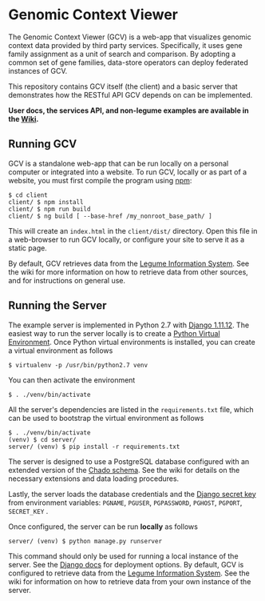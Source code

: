 # Genomic Context Viewer
The Genomic Context Viewer (GCV) is a web-app that visualizes genomic context data provided by third party services.
Specifically, it uses gene family assignment as a unit of search and comparison.
By adopting a common set of gene families, data-store operators can deploy federated instances of GCV.

This repository contains GCV itself (the client) and a basic server that demonstrates how the RESTful API GCV depends on can be implemented. 

**User docs, the services API, and non-legume examples are available in the [Wiki](https://github.com/legumeinfo/lis_context_viewer/wiki).**

## Running GCV
GCV is a standalone web-app that can be run locally on a personal computer or integrated into a website.
To run GCV, locally or as part of a website, you must first compile the program using [npm](https://www.npmjs.com/):

    $ cd client
    client/ $ npm install
    client/ $ npm run build
    client/ $ ng build [ --base-href /my_nonroot_base_path/ ]
    
This will create an `index.html` in the `client/dist/` directory.
Open this file in a web-browser to run GCV locally, or configure your site to serve it as a static page.

By default, GCV retrieves data from the [Legume Information System](http://legumeinfo.org/home).
See the wiki for more information on how to retrieve data from other sources, and for instructions on general use.

## Running the Server
The example server is implemented in Python 2.7 with [Django 1.11.12](https://www.djangoproject.com/).
The easiest way to run the server locally is to create a [Python Virtual Environment](http://docs.python-guide.org/en/latest/dev/virtualenvs/).
Once Python virtual environments is installed, you can create a virtual environment as follows

    $ virtualenv -p /usr/bin/python2.7 venv

You can then activate the environment

    $ . ./venv/bin/activate

All the server's dependencies are listed in the `requirements.txt` file, which can be used to bootstrap the virtual environment as follows

    $ . ./venv/bin/activate
    (venv) $ cd server/
    server/ (venv) $ pip install -r requirements.txt

The server is designed to use a PostgreSQL database configured with an extended version of the [Chado schema](http://gmod.org/wiki/Chado_-_Getting_Started).
See the wiki for details on the necessary extensions and data loading procedures.

Lastly, the server loads the database credentials and the [Django secret key](https://docs.djangoproject.com/en/1.9/ref/settings/#std:setting-SECRET_KEY) from environment variables: `PGNAME`, `PGUSER`, `PGPASSWORD`, `PGHOST`, `PGPORT`, `SECRET_KEY` .

Once configured, the server can be run **locally** as follows

    server/ (venv) $ python manage.py runserver

This command should only be used for running a local instance of the server.
See the [Django docs](https://docs.djangoproject.com/es/1.9/howto/deployment/) for deployment options.
By default, GCV is configured to retrieve data from the [Legume Information System](http://legumeinfo.org/home).
See the wiki for information on how to retrieve data from your own instance of the server.
